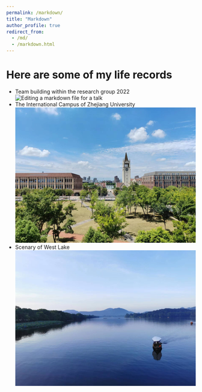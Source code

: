 ```yaml
---
permalink: /markdown/
title: "Markdown"
author_profile: true
redirect_from: 
  - /md/
  - /markdown.html
---
```

Here are some of my life records
======
* Team building within the research group 2022
![Editing a markdown file for a talk](/images/teamBuilding.png)
* The International Campus of Zhejiang University
![Editing a markdown file for a talk](/images/iZJU.png)
* Scenary of West Lake
![Editing a markdown file for a talk](/images/westLake.png)


